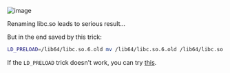 ![image](https://github.com/user-attachments/assets/e10fac28-23c0-4b23-afe5-0f6cb23a8510)


Renaming libc.so leads to serious result...


But in the end saved by this trick:

```bash
LD_PRELOAD=/lib64/libc.so.6.old mv /lib64/libc.so.6.old /lib64/libc.so.6
```

If the `LD_PRELOAD` trick doesn't work, you can try [this](https://askubuntu.com/questions/1029337/how-can-i-fix-a-missing-renamed-libc-so-6).